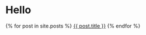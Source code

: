 # Hello

<div>
    {% for post in site.posts %}
        <a href="{{ post.url }}">{{ post.title }}</a>
    {% endfor %}
</div>
